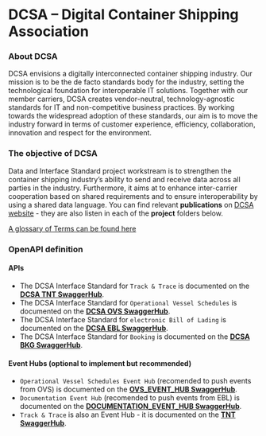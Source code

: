 # DCSA – Digital Container Shipping Association

### About DCSA
DCSA envisions a digitally interconnected container shipping industry. Our mission is to be the de facto standards body for the industry, setting the technological foundation for interoperable IT solutions. Together with our member carriers, DCSA creates vendor-neutral, technology-agnostic standards for IT and non-competitive business practices. By working towards the widespread adoption of these standards, our aim is to move the industry forward in terms of customer experience, efficiency, collaboration, innovation and respect for the environment.
### The objective of DCSA
Data and Interface Standard project workstream is to strengthen the container shipping industry’s ability to send and receive data across all parties in the industry. Furthermore, it aims at to enhance inter-carrier cooperation based on shared requirements and to ensure interoperability by using a shared data language. You can find relevant **publications** on [DCSA website](https://dcsa.org/) - they are also listen in each of the **project** folders below.

[A glossary of Terms can be found here](https://knowledge.dcsa.org/s/glossary)

### OpenAPI definition

#### APIs
- The DCSA Interface Standard for `Track & Trace` is documented on the [**DCSA TNT SwaggerHub**](https://app.swaggerhub.com/apis/dcsaorg/DCSA_TNT).
- The DCSA Interface Standard for `Operational Vessel Schedules` is documented on the [**DCSA OVS SwaggerHub**](https://app.swaggerhub.com/apis/dcsaorg/DCSA_OVS).
- The DCSA Interface Standard for `electronic Bill of Lading` is documented on the [**DCSA EBL SwaggerHub**](https://app.swaggerhub.com/apis/dcsaorg/DCSA_EBL).
- The DCSA Interface Standard for `Booking` is documented on the [**DCSA BKG SwaggerHub**](https://app.swaggerhub.com/apis/dcsaorg/DCSA_BKG).

#### Event Hubs (optional to implement but recommended)
- `Operational Vessel Schedules Event Hub` (recomended to push events from OVS) is documented on the [**OVS_EVENT_HUB SwaggerHub**](https://app.swaggerhub.com/apis/dcsaorg/OVS_EVENT_HUB).
- `Documentation Event Hub` (recomended to push events from EBL) is documented on the [**DOCUMENTATION_EVENT_HUB SwaggerHub**](https://app.swaggerhub.com/apis/dcsaorg/DOCUMENTATION_EVENT_HUB).
- `Track & Trace` is also an Event Hub - it is documented on the [**TNT SwaggerHub**](https://app.swaggerhub.com/apis/dcsaorg/DCSA_TNT).
